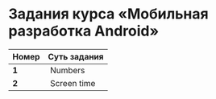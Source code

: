 # Задания курса «Мобильная разработка Android»

| Номер | Суть задания |
|-------|---------|
| **1** |​ Numbers |
| **2** |​ Screen time |

